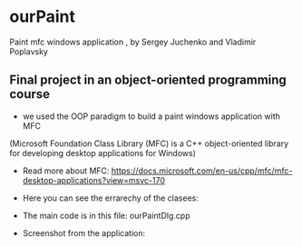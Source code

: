 # ourPaint
Paint mfc windows application , by Sergey Juchenko and Vladimir Poplavsky

## Final project in an object-oriented programming course
* we used the OOP paradigm to build a paint windows application with MFC 

(Microsoft Foundation Class Library (MFC) is a C++ object-oriented library for developing desktop applications for Windows)

* Read more about MFC: https://docs.microsoft.com/en-us/cpp/mfc/mfc-desktop-applications?view=msvc-170

* Here you can see the errarechy of the clasees:
 

* The main code is in this file: ourPaintDlg.cpp


* Screenshot from the application:




